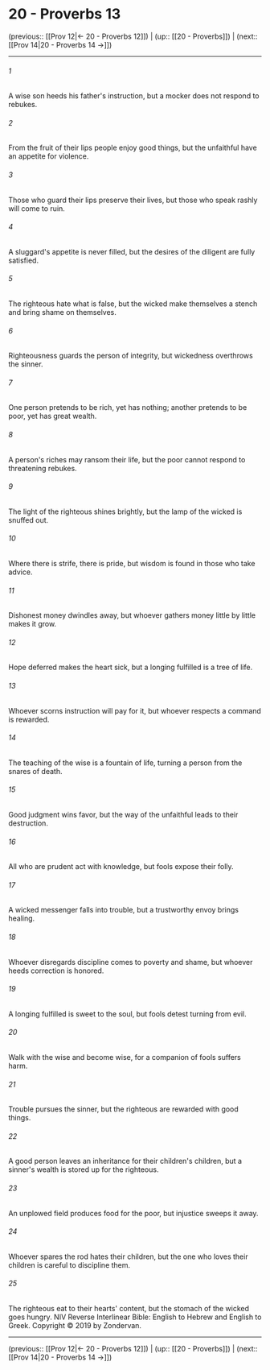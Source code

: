 # 20 - Proverbs 13

(previous:: [[Prov 12|← 20 - Proverbs 12]]) | (up:: [[20 - Proverbs]]) | (next:: [[Prov 14|20 - Proverbs 14 →]])

***


###### 1 
A wise son heeds his father's instruction, but a mocker does not respond to rebukes. 

###### 2 
From the fruit of their lips people enjoy good things, but the unfaithful have an appetite for violence. 

###### 3 
Those who guard their lips preserve their lives, but those who speak rashly will come to ruin. 

###### 4 
A sluggard's appetite is never filled, but the desires of the diligent are fully satisfied. 

###### 5 
The righteous hate what is false, but the wicked make themselves a stench and bring shame on themselves. 

###### 6 
Righteousness guards the person of integrity, but wickedness overthrows the sinner. 

###### 7 
One person pretends to be rich, yet has nothing; another pretends to be poor, yet has great wealth. 

###### 8 
A person's riches may ransom their life, but the poor cannot respond to threatening rebukes. 

###### 9 
The light of the righteous shines brightly, but the lamp of the wicked is snuffed out. 

###### 10 
Where there is strife, there is pride, but wisdom is found in those who take advice. 

###### 11 
Dishonest money dwindles away, but whoever gathers money little by little makes it grow. 

###### 12 
Hope deferred makes the heart sick, but a longing fulfilled is a tree of life. 

###### 13 
Whoever scorns instruction will pay for it, but whoever respects a command is rewarded. 

###### 14 
The teaching of the wise is a fountain of life, turning a person from the snares of death. 

###### 15 
Good judgment wins favor, but the way of the unfaithful leads to their destruction. 

###### 16 
All who are prudent act with knowledge, but fools expose their folly. 

###### 17 
A wicked messenger falls into trouble, but a trustworthy envoy brings healing. 

###### 18 
Whoever disregards discipline comes to poverty and shame, but whoever heeds correction is honored. 

###### 19 
A longing fulfilled is sweet to the soul, but fools detest turning from evil. 

###### 20 
Walk with the wise and become wise, for a companion of fools suffers harm. 

###### 21 
Trouble pursues the sinner, but the righteous are rewarded with good things. 

###### 22 
A good person leaves an inheritance for their children's children, but a sinner's wealth is stored up for the righteous. 

###### 23 
An unplowed field produces food for the poor, but injustice sweeps it away. 

###### 24 
Whoever spares the rod hates their children, but the one who loves their children is careful to discipline them. 

###### 25 
The righteous eat to their hearts' content, but the stomach of the wicked goes hungry. NIV Reverse Interlinear Bible: English to Hebrew and English to Greek. Copyright © 2019 by Zondervan.

***

(previous:: [[Prov 12|← 20 - Proverbs 12]]) | (up:: [[20 - Proverbs]]) | (next:: [[Prov 14|20 - Proverbs 14 →]])
